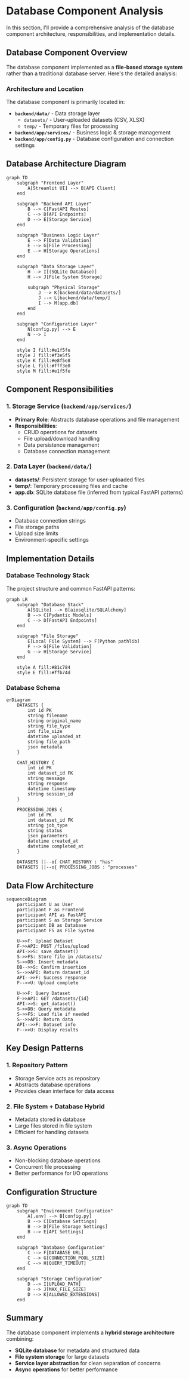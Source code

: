 
# Database Component Analysis

 In this section, I'll provide a comprehensive analysis of the database component architecture, responsibilities, and implementation details.

## Database Component Overview

The database component implemented as a **file-based storage system** rather than a traditional database server. Here's the detailed analysis:

### Architecture and Location

The database component is primarily located in:
- **`backend/data/`** - Data storage layer
  - `datasets/` - User-uploaded datasets (CSV, XLSX)
  - `temp/` - Temporary files for processing
- **`backend/app/services/`** - Business logic & storage management
- **`backend/app/config.py`** - Database configuration and connection settings

## Database Architecture Diagram

```mermaid
graph TD
    subgraph "Frontend Layer"
        A[Streamlit UI] --> B[API Client]
    end
    
    subgraph "Backend API Layer"
        B --> C[FastAPI Routes]
        C --> D[API Endpoints]
        D --> E[Storage Service]
    end
    
    subgraph "Business Logic Layer"
        E --> F[Data Validation]
        E --> G[File Processing]
        E --> H[Storage Operations]
    end
    
    subgraph "Data Storage Layer"
        H --> I[(SQLite Database)]
        H --> J[File System Storage]
        
        subgraph "Physical Storage"
            J --> K[backend/data/datasets/]
            J --> L[backend/data/temp/]
            I --> M[app.db]
        end
    end
    
    subgraph "Configuration Layer"
        N[config.py] --> E
        N --> I
    end
    
    style I fill:#e1f5fe
    style J fill:#f3e5f5
    style K fill:#e8f5e8
    style L fill:#fff3e0
    style M fill:#e1f5fe
```

## Component Responsibilities

### 1. Storage Service (`backend/app/services/`)
- **Primary Role**: Abstracts database operations and file management
- **Responsibilities**:
  - CRUD operations for datasets
  - File upload/download handling
  - Data persistence management
  - Database connection management

### 2. Data Layer (`backend/data/`)
- **datasets/**: Persistent storage for user-uploaded files
- **temp/**: Temporary processing files and cache
- **app.db**: SQLite database file (inferred from typical FastAPI patterns)

### 3. Configuration (`backend/app/config.py`)
- Database connection strings
- File storage paths
- Upload size limits
- Environment-specific settings

## Implementation Details

### Database Technology Stack
The project structure and common FastAPI patterns:

```mermaid
graph LR
    subgraph "Database Stack"
        A[SQLite] --> B[aiosqlite/SQLAlchemy]
        B --> C[Pydantic Models]
        C --> D[FastAPI Endpoints]
    end
    
    subgraph "File Storage"
        E[Local File System] --> F[Python pathlib]
        F --> G[File Validation]
        G --> H[Storage Service]
    end
    
    style A fill:#81c784
    style E fill:#ffb74d
```

###  Database Schema

```mermaid
erDiagram
    DATASETS {
        int id PK
        string filename
        string original_name
        string file_type
        int file_size
        datetime uploaded_at
        string file_path
        json metadata
    }
    
    CHAT_HISTORY {
        int id PK
        int dataset_id FK
        string message
        string response
        datetime timestamp
        string session_id
    }
    
    PROCESSING_JOBS {
        int id PK
        int dataset_id FK
        string job_type
        string status
        json parameters
        datetime created_at
        datetime completed_at
    }
    
    DATASETS ||--o{ CHAT_HISTORY : "has"
    DATASETS ||--o{ PROCESSING_JOBS : "processes"
```

## Data Flow Architecture

```mermaid
sequenceDiagram
    participant U as User
    participant F as Frontend
    participant API as FastAPI
    participant S as Storage Service
    participant DB as Database
    participant FS as File System
    
    U->>F: Upload Dataset
    F->>API: POST /files/upload
    API->>S: save_dataset()
    S->>FS: Store file in /datasets/
    S->>DB: Insert metadata
    DB-->>S: Confirm insertion
    S-->>API: Return dataset_id
    API-->>F: Success response
    F-->>U: Upload complete
    
    U->>F: Query Dataset
    F->>API: GET /datasets/{id}
    API->>S: get_dataset()
    S->>DB: Query metadata
    S->>FS: Load file if needed
    S-->>API: Return data
    API-->>F: Dataset info
    F-->>U: Display results
```

## Key Design Patterns

### 1. **Repository Pattern**
- Storage Service acts as repository
- Abstracts database operations
- Provides clean interface for data access

### 2. **File System + Database Hybrid**
- Metadata stored in database
- Large files stored in file system
- Efficient for handling datasets

### 3. **Async Operations**
- Non-blocking database operations
- Concurrent file processing
- Better performance for I/O operations

## Configuration Structure

```mermaid
graph TD
    subgraph "Environment Configuration"
        A[.env] --> B[config.py]
        B --> C[Database Settings]
        B --> D[File Storage Settings]
        B --> E[API Settings]
    end
    
    subgraph "Database Configuration"
        C --> F[DATABASE_URL]
        C --> G[CONNECTION_POOL_SIZE]
        C --> H[QUERY_TIMEOUT]
    end
    
    subgraph "Storage Configuration"
        D --> I[UPLOAD_PATH]
        D --> J[MAX_FILE_SIZE]
        D --> K[ALLOWED_EXTENSIONS]
    end
```

## Summary

The database component implements a **hybrid storage architecture** combining:
- **SQLite database** for metadata and structured data
- **File system storage** for large datasets
- **Service layer abstraction** for clean separation of concerns
- **Async operations** for better performance

